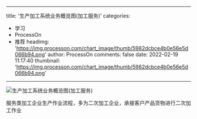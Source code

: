 
---
title: '生产加工系统业务概览图(加工服务)'
categories: 
 - 学习
 - ProcessOn
 - 推荐
headimg: 'https://img.processon.com/chart_image/thumb/5982dcbce4b0e56e5d066b94.png'
author: ProcessOn
comments: false
date: 2022-02-19 11:17:40
thumbnail: 'https://img.processon.com/chart_image/thumb/5982dcbce4b0e56e5d066b94.png'
---

<div>   
<img class="thumb" alt="生产加工系统业务概览图(加工服务)" src="https://img.processon.com/chart_image/thumb/5982dcbce4b0e56e5d066b94.png" referrerpolicy="no-referrer">
<p>服务类加工企业生产作业流程，多为二次加工企业，承接客户产品货物进行二次加工作业</p>  
</div>
            